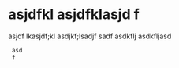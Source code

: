 # asjdfkl asjdfklasjd f

asjdf lkasjdf;kl asdjkf;lsadjf sadf asdkflj asdkfljasd

 ```js
  asd
  f
 ```